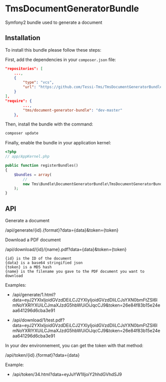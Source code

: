 TmsDocumentGeneratorBundle
==========================

Symfony2 bundle used to generate a document


Installation
------------

To install this bundle please follow these steps:

First, add the dependencies in your `composer.json` file:

```json
"repositories": [
    ...,
    {
        "type": "vcs",
        "url": "https://github.com/Tessi-Tms/TmsDocumentGeneratorBundle.git"
    }
],
"require": {
        ...,
        "tms/document-generator-bundle": "dev-master"
    },
```

Then, install the bundle with the command:

```sh
composer update
```

Finally, enable the bundle in your application kernel:

```php
<?php
// app/AppKernel.php

public function registerBundles()
{
    $bundles = array(
        //
        new Tms\Bundle\DocumentGeneratorBundle\TmsDocumentGeneratorBundle(),
    );
}
```

API
---

Generate a document

/api/generate/{id}.{format}?data={data}&token={token}

Download a PDF document

/api/download/{id}/{name}.pdf?data={data}&token={token}

```
{id} is the ID of the document
{data} is a base64 stringified json
{token} is a MD5 hash
{name} is the filename you gave to the PDF document you want to download
```

Examples:

- /api/generate/1.html?data=eyJ2YXIxIjoidGVzdDEiLCJ2YXIyIjoidGVzdDIiLCJsYXN0bmFtZSI6ImNoYXRlYXUiLCJmaXJzdG5hbWUiOiJqcCJ9&token=26e84f83b15e24eaa641296d6cba3e91

- /api/download/1/test.pdf?data=eyJ2YXIxIjoidGVzdDEiLCJ2YXIyIjoidGVzdDIiLCJsYXN0bmFtZSI6ImNoYXRlYXUiLCJmaXJzdG5hbWUiOiJqcCJ9&token=26e84f83b15e24eaa641296d6cba3e91

In your dev environnement, you can get the token with that method:

/api/token/{id}.{format}?data={data}

Example:

- /api/token/34.html?data=eyJuYW1lIjoiY2hhdGVhdSJ9
